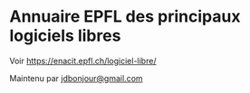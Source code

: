# Annuaire EPFL des principaux logiciels libres

Voir <https://enacit.epfl.ch/logiciel-libre/>

Maintenu par <jdbonjour@gmail.com>

